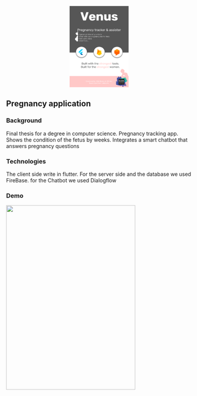 
<div align="center"> <img src="Venus.png" height='220' width='160'></div>

## Pregnancy application 

### Background
Final thesis for a degree in computer science.
Pregnancy tracking app.
Shows the condition of the fetus by weeks.
Integrates a smart chatbot that answers pregnancy questions

### Technologies
The client side write in flutter.
For the server side and the database we used FireBase.
for the Chatbot we used Dialogflow

### Demo
<img src="Venus.gif" height=500 width=350>